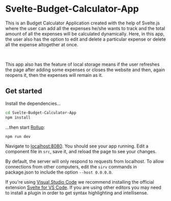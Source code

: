 # Svelte-Budget-Calculator-App

This is an Budget Calculator Application created with the help of Svelte.js where the user can add all the expenses he/she wants to track and the total amount of all the expenses will be calculated dynamically. Here, in this app, the user also has the option to edit and delete a particular expense or delete all the expense altogether at once.

<br />

This app also has the feature of local storage means if the user refreshes the page after adding some expenses or closes the website and then, again reopens it, then the expenses will remain as it.

## Get started

Install the dependencies...

```bash
cd Svelte-Budget-Calculator-App
npm install
```

...then start [Rollup](https://rollupjs.org):

```bash
npm run dev
```

Navigate to [localhost:8080](http://localhost:8080). You should see your app running. Edit a component file in `src`, save it, and reload the page to see your changes.

By default, the server will only respond to requests from localhost. To allow connections from other computers, edit the `sirv` commands in package.json to include the option `--host 0.0.0.0`.

If you're using [Visual Studio Code](https://code.visualstudio.com/) we recommend installing the official extension [Svelte for VS Code](https://marketplace.visualstudio.com/items?itemName=svelte.svelte-vscode). If you are using other editors you may need to install a plugin in order to get syntax highlighting and intellisense.


